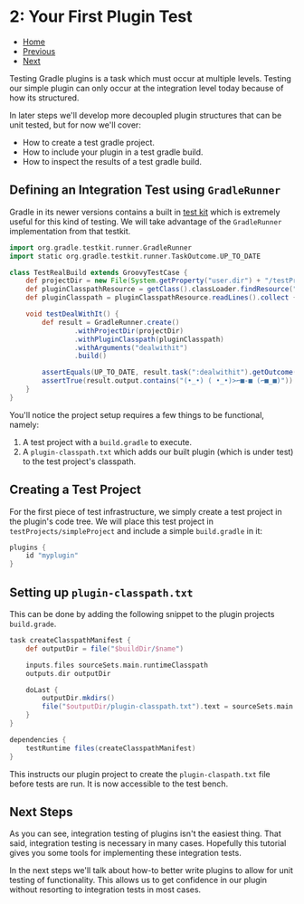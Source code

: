 # 2: Your First Plugin Test

- [Home](../README.md)
- [Previous](1-your-first-gradle-plugin.md)
- [Next](3-declaring-your-tasks-the-right-way.md)

Testing Gradle plugins is a task which must occur at multiple levels. Testing our simple plugin can only occur at the integration level today because of how its structured. 

In later steps we'll develop more decoupled plugin structures that can be unit tested, but for now we'll cover:

- How to create a test gradle project.
- How to include your plugin in a test gradle build.
- How to inspect the results of a test gradle build.

## Defining an Integration Test using ``GradleRunner``

Gradle in its newer versions contains a built in [test kit](https://docs.gradle.org/current/userguide/test_kit.html) which is extremely useful for this kind of testing. We will take advantage of the ``GradleRunner`` implementation from that testkit.

```groovy
import org.gradle.testkit.runner.GradleRunner
import static org.gradle.testkit.runner.TaskOutcome.UP_TO_DATE

class TestRealBuild extends GroovyTestCase {
    def projectDir = new File(System.getProperty("user.dir") + "/testProjects/simpleProject")
    def pluginClasspathResource = getClass().classLoader.findResource("plugin-classpath.txt")
    def pluginClasspath = pluginClasspathResource.readLines().collect { new File(it) }

    void testDealWithIt() {
        def result = GradleRunner.create()
                .withProjectDir(projectDir)
                .withPluginClasspath(pluginClasspath)
                .withArguments("dealwithit")
                .build()

        assertEquals(UP_TO_DATE, result.task(":dealwithit").getOutcome())
        assertTrue(result.output.contains("(•_•) ( •_•)>⌐■-■ (⌐■_■)"))
    }
}
```

You'll notice the project setup requires a few things to be functional, namely:

1. A test project with a ``build.gradle`` to execute.
2. A ``plugin-classpath.txt`` which adds our built plugin (which is under test) to the test project's classpath.

## Creating a Test Project

For the first piece of test infrastructure, we simply create a test project in the plugin's code tree. We will place this test project in ``testProjects/simpleProject`` and include a simple ``build.gradle`` in it:

```groovy
plugins {
    id "myplugin"
}
```

## Setting up ``plugin-classpath.txt``

This can be done by adding the following snippet to the plugin projects ``build.grade``.

```groovy
task createClasspathManifest {
    def outputDir = file("$buildDir/$name")

    inputs.files sourceSets.main.runtimeClasspath
    outputs.dir outputDir

    doLast {
        outputDir.mkdirs()
        file("$outputDir/plugin-classpath.txt").text = sourceSets.main.runtimeClasspath.join("\n")
    }
}

dependencies {
    testRuntime files(createClasspathManifest)
}
```

This instructs our plugin project to create the ``plugin-claspath.txt`` file before tests are run. It is now accessible to the test bench.

## Next Steps

As you can see, integration testing of plugins isn't the easiest thing. That said, integration testing is necessary in many cases. Hopefully this tutorial gives you some tools for implementing these integration tests. 

In the next steps we'll talk about how-to better write plugins to allow for unit testing of functionality. This allows us to get confidence in our plugin without resorting to integration tests in most cases.
